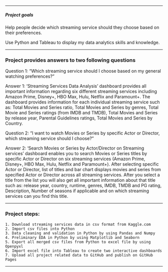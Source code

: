 ------------------------------------------------------------------------------------------------------------

##### Project goals ######

Help people decide which streaming service should they choose based on their preferences.

Use Python and Tableau to display my data analytics skills and knowledge.

------------------------------------------------------------------------------------------------------------

### Project provides answers to two following questions ###

Question 1:
“Which streaming service should I choose based on my general watching preferences?”

Answer 1:
‘Streaming Services Data Analysis’ dashboard provides all important information regarding six different 
streaming services including Amazon Prime, Disney+, HBO Max, Hulu, Netflix and Paramount+. The dashboard 
provides information for each individual streaming service such as: Total Movies and Series ratio, 
Total Movies and Series by genres, Total Movie and Series ratings (from IMDB and TMDB), 
Total Movies and Series by release year, Parental Guidelines ratings, Total Movies and Series by Country.


Question 2:
“I want to watch Movies or Series by specific Actor or Director, which streaming service should I choose?”

Answer 2:
‘Search Movies or Series by Actor/Director on Streaming services’ dashboard enables you to search 
Movies or Series titles by specific Actor or Director on six streaming services (Amazon Prime, Disney+, 
HBO Max, Hulu, Netflix and Paramount+). After selecting specific Actor or Director, list of titles and 
bar chart displays movies and series from specified Actor or Director across all streaming services. 
After you select a title from the list you will also get all important information about that title 
such as: release year, country, runtime, genres, IMDB, TMDB and PG rating, Description, 
Number of seasons if applicable and on which streaming services can you find this title.

------------------------------------------------------------------------------------------------------------

### Project steps: ###
	1. Download streaming services data in csv format from Kaggle.com
	2. Import csv files into Python
	3. Data cleaning and validation in Python by using Pandas and Numpy
	4. Preliminary EDA in Python by using Matplotlib and Seaborn
	5. Export all merged csv files from Python to excel file by using Openpyxl
	6. Import excel file into Tableau to create two interactive dashboards
	7. Upload all project related data to GitHub and publish on GitHub Pages

------------------------------------------------------------------------------------------------------------
